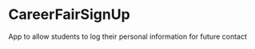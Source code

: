 CareerFairSignUp
================

App to allow students to log their personal information for future contact
